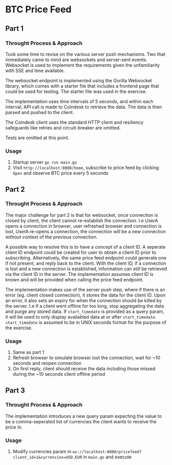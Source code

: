 # BTC Price Feed

## Part 1

### Throught Process & Approach

Took some time to revise on the various server push mechanisms. Two that immediately came to mind are websockets and server-sent events. Websocket is used to implement the requirements given the unfamiliarity with SSE and time available.

The websocket endpoint is implemented using the Gorilla Websocket library, which comes with a starter file that includes a frontend page that could be used for testing. The starter file was used in the exercise.

The implementation uses time intervals of 5 seconds, and within each interval, API call is made to Coindesk to retrieve the data. The data is then parsed and pushed to the client.

The Coindesk client uses the standard HTTP client and resiliency safeguards like retries and circuit-breaker are omitted.

Tests are omitted at this point.

### Usage
1. Startup server `go run main.go`
1. Visit `http://localhost:8080/home`, subscribe to price feed by clicking `Open` and observe BTC price every 5 seconds

## Part 2

### Throught Process & Approach

The major challenge for part 2 is that for websocket, once connection is closed by client, the client cannot re-establish the connection. I.e UserA opens a connection in browser, user refreshed browser and connection is lost, UserA re-opens a connection, the connection will be a new connection without context of the previous connection.

A possible way to resolve this is to have a concept of a client ID. A seperate client ID endpoint could be created for user to obtain a client ID prior to subscribing. Alternatively, the same price feed endpoint could generate one if not present, and reply back to the client. With the client ID, if a connection is lost and a new connection is established, information can still be retrieved via the client ID in the server. The implementation assumes client ID is known and will be provided when calling the price feed endpoint.

The implementation makes use of the server push step, where if there is an error (eg. client closed connection), it stores the data for the client ID. Upon an error, it also sets an expiry for when the connection should be killed by the server. I.e if a client went offline for too long, stop aggregating the data and purge any stored data. If `start_timedate` is provided as a query param, it will be used to only display availabled data at or after `start_timedate`. `start_timedate` is assumed to be in UNIX seconds format for the purpose of the exercise.

### Usage
1. Same as part 1
1. Refresh browser to simulate browser lost the connection, wait for ~10 seconds and reopen connection
1. On first reply, client should receive the data including those missed during the ~10 seconds client offline period

## Part 3

### Throught Process & Approach

The implementation introduces a new query param expecting the value to be a comma-seperated list of currencies the client wants to receive the price in.

### Usage
1. Modify currencies param in `ws://localhost:8080/pricefeed?client_id=1&currencies=USD,EUR` in `main.go` and execute